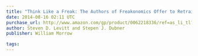 ```yaml
---
title: "Think Like a Freak: The Authors of Freakonomics Offer to Retrain Your Brain"
date: 2014-08-16 02:11 UTC
purchase_url: http://www.amazon.com/gp/product/0062218336/ref=as_li_tl?ie=UTF8&camp=1789&creative=390957&creativeASIN=0062218336&linkCode=as2&tag=everrail-20&linkId=QQS5G6OIJCBHKYEO
author: Steven D. Levitt and Stepen J. Dubner
publisher: William Morrow

tags:
---
```


